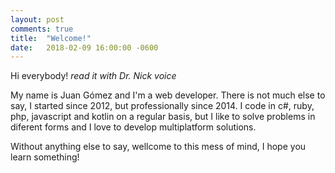 ```yaml
---
layout: post
comments: true
title:  "Welcome!"
date:   2018-02-09 16:00:00 -0600
---
```


Hi everybody! *read it with Dr. Nick voice*

My name is Juan Gómez and I'm a web developer. There is not much else to say, I started since 2012, but professionally
since 2014. I code in c#, ruby, php, javascript and kotlin on a regular basis, but I like to solve problems in
diferent forms and I love to develop multiplatform solutions.

Without anything else to say, wellcome to this mess of mind, I hope you learn something!
